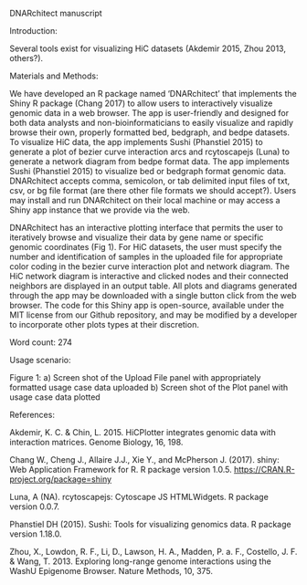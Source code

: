 DNARchitect manuscript

Introduction:

Several tools exist for visualizing HiC datasets (Akdemir 2015, Zhou 2013, others?).

Materials and Methods:

We have developed an R package named ‘DNARchitect’ that implements the Shiny R package (Chang 2017) to allow users to interactively visualize genomic data in a web browser. The app is user-friendly and designed for both data analysts and non-bioinformaticians to easily visualize and rapidly browse their own, properly formatted bed, bedgraph, and bedpe datasets. To visualize HiC data, the app implements Sushi (Phanstiel 2015) to generate a plot of bezier curve interaction arcs and rcytoscapejs (Luna) to generate a network diagram from bedpe format data. The app implements Sushi (Phanstiel 2015) to visualize bed or bedgraph format genomic data. DNARchitect accepts comma, semicolon, or tab delimited input files of txt, csv, or bg file format (are there other file formats we should accept?). Users may install and run DNARchitect on their local machine or may access a Shiny app instance that we provide via the web.

DNARchitect has an interactive plotting interface that permits the user to iteratively browse and visualize their data by gene name or specific genomic coordinates (Fig 1). For HiC datasets, the user must specify the number and identification of samples in the uploaded file for appropriate color coding in the bezier curve interaction plot and network diagram. The HiC network diagram is interactive and clicked nodes and their connected neighbors are displayed in an output table. All plots and diagrams generated through the app may be downloaded with a single button click from the web browser. The code for this Shiny app is open-source, available under the MIT license from our Github repository, and may be modified by a developer to incorporate other plots types at their discretion.

Word count: 274

Usage scenario:


Figure 1:
a)	Screen shot of the Upload File panel with appropriately formatted usage case data uploaded
b)	Screen shot of the Plot panel with usage case data plotted

References:

Akdemir, K. C. & Chin, L. 2015. HiCPlotter integrates genomic data with interaction matrices. Genome Biology, 16, 198.

Chang W., Cheng J., Allaire J.J., Xie Y., and McPherson J. (2017). shiny: Web Application Framework for R. R package version 1.0.5. https://CRAN.R-project.org/package=shiny

Luna, A (NA). rcytoscapejs: Cytoscape JS HTMLWidgets. R package version 0.0.7.

Phanstiel DH (2015). Sushi: Tools for visualizing genomics data. R package version 1.18.0.

Zhou, X., Lowdon, R. F., Li, D., Lawson, H. A., Madden, P. a. F., Costello, J. F. & Wang, T. 2013. Exploring long-range genome interactions using the WashU Epigenome Browser. Nature Methods, 10, 375.
